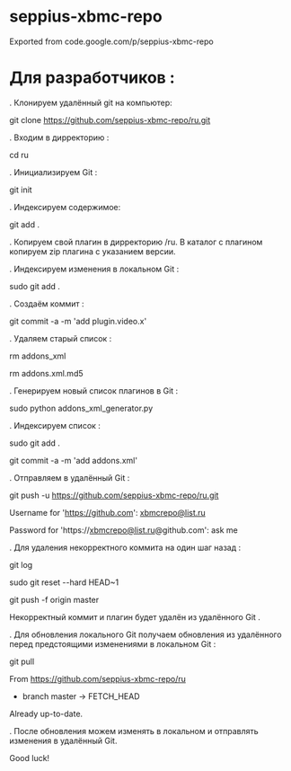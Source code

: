 # seppius-xbmc-repo
Exported from code.google.com/p/seppius-xbmc-repo

# Для разработчиков :

. Клонируем удалённый git на компьютер:

git clone https://github.com/seppius-xbmc-repo/ru.git

. Входим в дирректорию :

cd ru

. Инициализируем Git :

git init 

. Индексируем содержимое:

git add .

. Копируем свой плагин в дирректорию /ru. В каталог с плагином копируем zip плагина с указанием версии.

. Индексируем изменения в локальном Git :

sudo git add .

. Создаём коммит :

git commit -a -m 'add plugin.video.x'

. Удаляем старый список :

rm addons_xml

rm addons.xml.md5

. Генерируем новый список плагинов в Git :

sudo python addons_xml_generator.py

. Индексируем список :

sudo git add .

git commit -a -m 'add addons.xml'

. Отправляем в удалённый Git :

git push -u https://github.com/seppius-xbmc-repo/ru.git

Username for 'https://github.com': xbmcrepo@list.ru

Password for 'https://xbmcrepo@list.ru@github.com': ask me

. Для удаления некорректного коммита на один шаг назад :

git log

sudo git reset --hard HEAD~1

git push -f origin master

Некорректный коммит и плагин будет удалён из удалённого Git .

. Для обновления локального Git получаем обновления из удалённого перед предстоящими изменениями в локальном Git :

git pull 

From https://github.com/seppius-xbmc-repo/ru

 * branch            master     -> FETCH_HEAD

Already up-to-date.

. После обновления можем изменять в локальном и отправлять изменения в удалённый Git.

 Good luck!